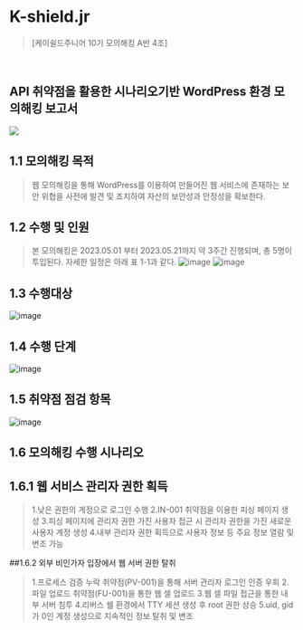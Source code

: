 # K-shield.jr
>[케이쉴드주니어 10기 모의해킹 A반 4조]
<br>

## API 취약점을 활용한 시나리오기반 WordPress 환경 모의해킹 보고서

<img src="https://capsule-render.vercel.app/api?type=waving&color=auto&height=200&section=header&text=K-shield.jr&fontSize=90" />
<br>

## 1.1 모의해킹 목적
>웹 모의해킹을 통해 WordPress를 이용하여 만들어진 웹 서비스에 존재하는 보안 위협을 사전에 발견 및 조치하여 자산의 보안성과 안정성을 확보한다.

## 1.2 수행 및 인원
>본 모의해킹은 2023.05.01 부터 2023.05.21까지 약 3주간 진행되며, 총 5명이 투입된다. 자세한 일정은 아래 표 1-1과 같다. 
![image](https://github.com/nyang-code/K-shield.jr/assets/85928740/8571787c-40fd-45d6-b3c0-040bc02bbcf4)
![image](https://github.com/nyang-code/K-shield.jr/assets/85928740/1d186aa6-a15a-4154-af50-8bf3b13b3644)

## 1.3 수행대상
![image](https://github.com/nyang-code/K-shield.jr/assets/85928740/d6897ff8-f668-499d-850c-28e3ba7957f2)

## 1.4 수행 단계
![image](https://github.com/nyang-code/K-shield.jr/assets/85928740/724bd09a-91b1-4681-9d09-e2f462afad05)

## 1.5 취약점 점검 항목
![image](https://github.com/nyang-code/K-shield.jr/assets/85928740/9bb58fd7-581a-4350-b70b-1563a36c57d3)

## 1.6 모의해킹 수행 시나리오

## 1.6.1 웹 서비스 관리자 권한 획득

>1.낮은 권한의 계정으로 로그인 수행
>2.IN-001 취약점을 이용한 피싱 페이지 생성
>3.피싱 페이지에 관리자 권한 가진 사용자 접근 시 관리자 권한을 가진 새로운 사용자 계정 생성
>4.내부 관리자 권한 획득으로 사용자 정보 등 주요 정보 열람 및 변조 가능


##1.6.2 외부 비인가자 입장에서 웹 서버 권한 탈취
>1.프로세스 검증 누락 취약점(PV-001)을 통해 서버 관리자 로그인 인증 우회
>2.파일 업로드 취약점(FU-001)을 통한 웹 셀 업로드
>3.웹 셀 파일 접근을 통한 내부 서버 침투
>4.리버스 쉘 환경에서 TTY 세션 생성 후 root 권한 상승
>5.uid, gid가 0인 계정 생성으로 지속적인 정보 탈취 및 변조
